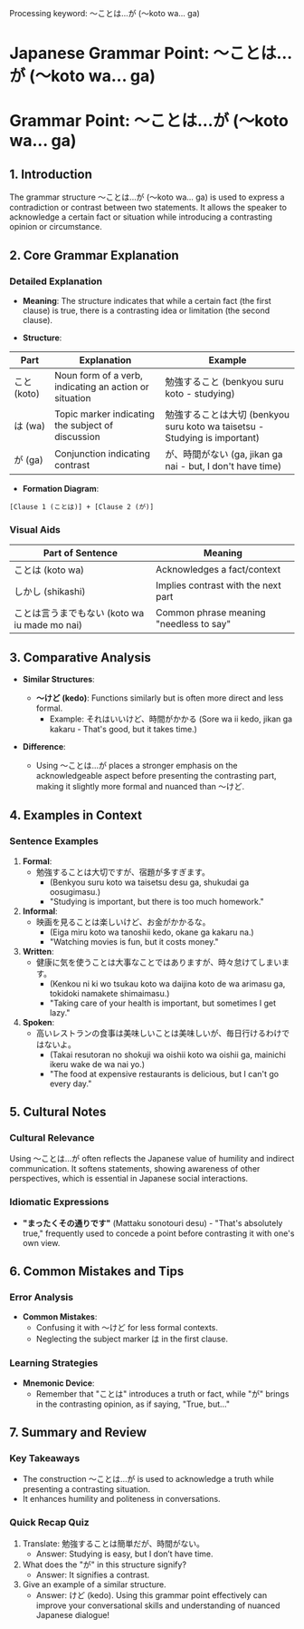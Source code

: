 Processing keyword: ～ことは…が (～koto wa... ga)
# Japanese Grammar Point: ～ことは…が (～koto wa... ga)
# Grammar Point: ～ことは…が (～koto wa... ga)
## 1. Introduction
The grammar structure ～ことは…が (～koto wa... ga) is used to express a contradiction or contrast between two statements. It allows the speaker to acknowledge a certain fact or situation while introducing a contrasting opinion or circumstance.
## 2. Core Grammar Explanation
### Detailed Explanation
- **Meaning**: The structure indicates that while a certain fact (the first clause) is true, there is a contrasting idea or limitation (the second clause).
  
- **Structure**: 
  
| Part       | Explanation                                   | Example                        |
|------------|-----------------------------------------------|--------------------------------|
| こと (koto) | Noun form of a verb, indicating an action or situation | 勉強すること (benkyou suru koto - studying) |
| は (wa)    | Topic marker indicating the subject of discussion | 勉強することは大切 (benkyou suru koto wa taisetsu - Studying is important) |
| が (ga)    | Conjunction indicating contrast                  | が、時間がない (ga, jikan ga nai - but, I don't have time) |
- **Formation Diagram**:
```
[Clause 1 (ことは)] + [Clause 2 (が)]
```
### Visual Aids
| Part of Sentence | Meaning                             |
|------------------|-------------------------------------|
| ことは (koto wa) | Acknowledges a fact/context         |
| しかし (shikashi) | Implies contrast with the next part |
| ことは言うまでもない (koto wa iu made mo nai) | Common phrase meaning "needless to say" |
## 3. Comparative Analysis
- **Similar Structures**:
  - **～けど (kedo)**: Functions similarly but is often more direct and less formal.
    - Example: それはいいけど、時間がかかる (Sore wa ii kedo, jikan ga kakaru - That's good, but it takes time.)
  
- **Difference**:
  - Using ～ことは…が places a stronger emphasis on the acknowledgeable aspect before presenting the contrasting part, making it slightly more formal and nuanced than ～けど.
## 4. Examples in Context
### Sentence Examples
1. **Formal**:
   - 勉強することは大切ですが、宿題が多すぎます。
     - (Benkyou suru koto wa taisetsu desu ga, shukudai ga oosugimasu.)
     - "Studying is important, but there is too much homework."
2. **Informal**:
   - 映画を見ることは楽しいけど、お金がかかるな。
     - (Eiga miru koto wa tanoshii kedo, okane ga kakaru na.)
     - "Watching movies is fun, but it costs money."
3. **Written**:
   - 健康に気を使うことは大事なことではありますが、時々怠けてしまいます。
     - (Kenkou ni ki wo tsukau koto wa daijina koto de wa arimasu ga, tokidoki namakete shimaimasu.)
     - "Taking care of your health is important, but sometimes I get lazy."
4. **Spoken**:
   - 高いレストランの食事は美味しいことは美味しいが、毎日行けるわけではないよ。
     - (Takai resutoran no shokuji wa oishii koto wa oishii ga, mainichi ikeru wake de wa nai yo.)
     - "The food at expensive restaurants is delicious, but I can't go every day."
## 5. Cultural Notes
### Cultural Relevance
Using ～ことは…が often reflects the Japanese value of humility and indirect communication. It softens statements, showing awareness of other perspectives, which is essential in Japanese social interactions.
### Idiomatic Expressions
- **"まったくその通りです"** (Mattaku sonotouri desu) - "That's absolutely true," frequently used to concede a point before contrasting it with one's own view.
## 6. Common Mistakes and Tips
### Error Analysis
- **Common Mistakes**:
  - Confusing it with 〜けど for less formal contexts.
  - Neglecting the subject marker は in the first clause.
### Learning Strategies
- **Mnemonic Device**: 
  - Remember that "ことは" introduces a truth or fact, while "が" brings in the contrasting opinion, as if saying, "True, but…"
## 7. Summary and Review
### Key Takeaways
- The construction ～ことは…が is used to acknowledge a truth while presenting a contrasting situation.
- It enhances humility and politeness in conversations.
  
### Quick Recap Quiz
1. Translate: 勉強することは簡単だが、時間がない。
   - Answer: Studying is easy, but I don’t have time.
2. What does the "が" in this structure signify?
   - Answer: It signifies a contrast.
3. Give an example of a similar structure.
   - Answer: けど (kedo).
Using this grammar point effectively can improve your conversational skills and understanding of nuanced Japanese dialogue!
